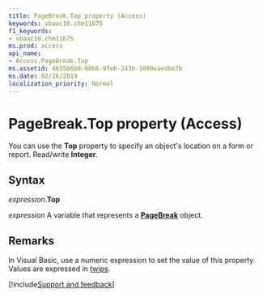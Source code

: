 ```yaml
---
title: PageBreak.Top property (Access)
keywords: vbaac10.chm11675
f1_keywords:
- vbaac10.chm11675
ms.prod: access
api_name:
- Access.PageBreak.Top
ms.assetid: 4655b6b8-98b8-9feb-243b-1090eaedbe7b
ms.date: 02/26/2019
localization_priority: Normal
---
```



# PageBreak.Top property (Access)

You can use the **Top** property to specify an object's location on a form or report. Read/write **Integer**. 


## Syntax

_expression_.**Top**

_expression_ A variable that represents a **[PageBreak](Access.PageBreak.md)** object.


## Remarks

In Visual Basic, use a numeric expression to set the value of this property. Values are expressed in [twips](../language/glossary/vbe-glossary.md#twip).




[!include[Support and feedback](~/includes/feedback-boilerplate.md)]